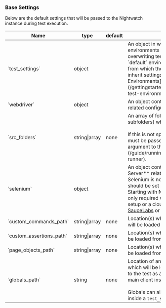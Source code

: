 ### Base Settings
Below are the default settings that will be passed to the Nightwatch instance during test execution.

<table class="table table-bordered table-striped">
  <thead>
   <tr>
     <th style="width: 100px;">Name</th>
     <th style="width: 100px;">type</th>
     <th style="width: 50px;">default</th>
     <th>description</th>
   </tr>
  </thead>
  <tbody>
  <tr>
    <td>`test_settings`</td>
    <td>object</td>
    <td></td>
    <td>An object in which all the test environments are defined, each overwriting test settings as needed. A `default` environment is always required, from which the other environments inherit settings from. See [Defining Test Environments](/gettingstarted/configuration/#defining-test-environments) below for details.</td>
  </tr>
  <tr>
    <td>`webdriver`</td>
    <td>object</td>
    <td></td>
    <td>An object containing **WebDriver** related configuration options.</td>
  </tr>
  <tr>
     <td>`src_folders`</td>
     <td>string|array</td>
     <td>none</td>
     <td>
      An array of folders (excluding subfolders) where the tests are located.
      <br><br>
      If this is not specified, the test source must be passed inline as the second argument to the [test runner](/guide/running-tests/#nightwatch-runner).
     </td>
  </tr>
  <tr>
    <td>`selenium`</td>
    <td>object</td>
    <td></td>
    <td>
    An object containing **Selenium Server** related configuration options. If Selenium is not used, `webdriver` options should be set instead.
    <br> 
    Starting with Nightwatch 1.0, Selenium is only required when testing against a Grid setup or a cloud testing service (such as <a href="https://saucelabs.com/" target="_blank">SauceLabs</a> or <a href="https://www.browserstack.com/" target="_blank">BrowserStack</a>).
    </td>
  </tr>
  
   <tr>
     <td>`custom_commands_path`</td>
     <td>string|array</td>
     <td>none</td>
     <td>Location(s) where custom commands will be loaded from.</td>
   </tr>
   
   <tr>
     <td>`custom_assertions_path`</td>
     <td>string|array</td>
     <td>none</td>
     <td>Location(s) where custom assertions will be loaded from.</td>
   </tr>
   
   <tr>
    <td>`page_objects_path`</td>
    <td>string|array</td>
    <td>none</td>
    <td>Location(s) where page object files will be loaded from.</td>
  </tr>
  
   <tr>
     <td>`globals_path`</td>
     <td>string</td>
     <td>none</td>
     <td>Location of an external globals module which will be loaded and made available to the test as a property <code>globals</code> on the main client instance. <br><br>Globals can also be defined/overwritten inside a <code>test_settings</code> environment.</td>
   </tr>
  </tbody>
</table>

[1]:	https://nightwatchjs.org/guide#test-environments
[2]:	https://github.com/nightwatchjs/nightwatch/blob/main/bin/nightwatch.json
